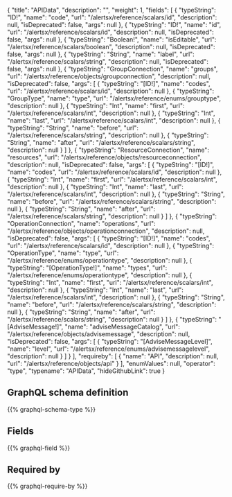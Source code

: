 {
  "title": "APIData",
  "description": "",
  "weight": 1,
  "fields": [
    {
      "typeString": "ID!",
      "name": "code",
      "url": "/alertsx/reference/scalars/id",
      "description": null,
      "isDeprecated": false,
      "args": null
    },
    {
      "typeString": "ID!",
      "name": "id",
      "url": "/alertsx/reference/scalars/id",
      "description": null,
      "isDeprecated": false,
      "args": null
    },
    {
      "typeString": "Boolean!",
      "name": "isEditable",
      "url": "/alertsx/reference/scalars/boolean",
      "description": null,
      "isDeprecated": false,
      "args": null
    },
    {
      "typeString": "String",
      "name": "label",
      "url": "/alertsx/reference/scalars/string",
      "description": null,
      "isDeprecated": false,
      "args": null
    },
    {
      "typeString": "GroupConnection",
      "name": "groups",
      "url": "/alertsx/reference/objects/groupconnection",
      "description": null,
      "isDeprecated": false,
      "args": [
        {
          "typeString": "[ID!]",
          "name": "codes",
          "url": "/alertsx/reference/scalars/id",
          "description": null
        },
        {
          "typeString": "GroupType",
          "name": "type",
          "url": "/alertsx/reference/enums/grouptype",
          "description": null
        },
        {
          "typeString": "Int",
          "name": "first",
          "url": "/alertsx/reference/scalars/int",
          "description": null
        },
        {
          "typeString": "Int",
          "name": "last",
          "url": "/alertsx/reference/scalars/int",
          "description": null
        },
        {
          "typeString": "String",
          "name": "before",
          "url": "/alertsx/reference/scalars/string",
          "description": null
        },
        {
          "typeString": "String",
          "name": "after",
          "url": "/alertsx/reference/scalars/string",
          "description": null
        }
      ]
    },
    {
      "typeString": "ResourceConnection",
      "name": "resources",
      "url": "/alertsx/reference/objects/resourceconnection",
      "description": null,
      "isDeprecated": false,
      "args": [
        {
          "typeString": "[ID!]",
          "name": "codes",
          "url": "/alertsx/reference/scalars/id",
          "description": null
        },
        {
          "typeString": "Int",
          "name": "first",
          "url": "/alertsx/reference/scalars/int",
          "description": null
        },
        {
          "typeString": "Int",
          "name": "last",
          "url": "/alertsx/reference/scalars/int",
          "description": null
        },
        {
          "typeString": "String",
          "name": "before",
          "url": "/alertsx/reference/scalars/string",
          "description": null
        },
        {
          "typeString": "String",
          "name": "after",
          "url": "/alertsx/reference/scalars/string",
          "description": null
        }
      ]
    },
    {
      "typeString": "OperationConnection",
      "name": "operations",
      "url": "/alertsx/reference/objects/operationconnection",
      "description": null,
      "isDeprecated": false,
      "args": [
        {
          "typeString": "[ID!]",
          "name": "codes",
          "url": "/alertsx/reference/scalars/id",
          "description": null
        },
        {
          "typeString": "OperationType",
          "name": "type",
          "url": "/alertsx/reference/enums/operationtype",
          "description": null
        },
        {
          "typeString": "[OperationType!]",
          "name": "types",
          "url": "/alertsx/reference/enums/operationtype",
          "description": null
        },
        {
          "typeString": "Int",
          "name": "first",
          "url": "/alertsx/reference/scalars/int",
          "description": null
        },
        {
          "typeString": "Int",
          "name": "last",
          "url": "/alertsx/reference/scalars/int",
          "description": null
        },
        {
          "typeString": "String",
          "name": "before",
          "url": "/alertsx/reference/scalars/string",
          "description": null
        },
        {
          "typeString": "String",
          "name": "after",
          "url": "/alertsx/reference/scalars/string",
          "description": null
        }
      ]
    },
    {
      "typeString": "[AdviseMessage!]",
      "name": "adviseMessageCatalog",
      "url": "/alertsx/reference/objects/advisemessage",
      "description": null,
      "isDeprecated": false,
      "args": [
        {
          "typeString": "[AdviseMessageLevel]",
          "name": "level",
          "url": "/alertsx/reference/enums/advisemessagelevel",
          "description": null
        }
      ]
    }
  ],
  "requireby": [
    {
      "name": "API",
      "description": null,
      "url": "/alertsx/reference/objects/api"
    }
  ],
  "enumValues": null,
  "operator": "type",
  "typename": "APIData",
  "hideGithubLink": true
}
## GraphQL schema definition

{{% graphql-schema-type %}}

## Fields

{{% graphql-field %}}

## Required by

{{% graphql-require-by %}}
